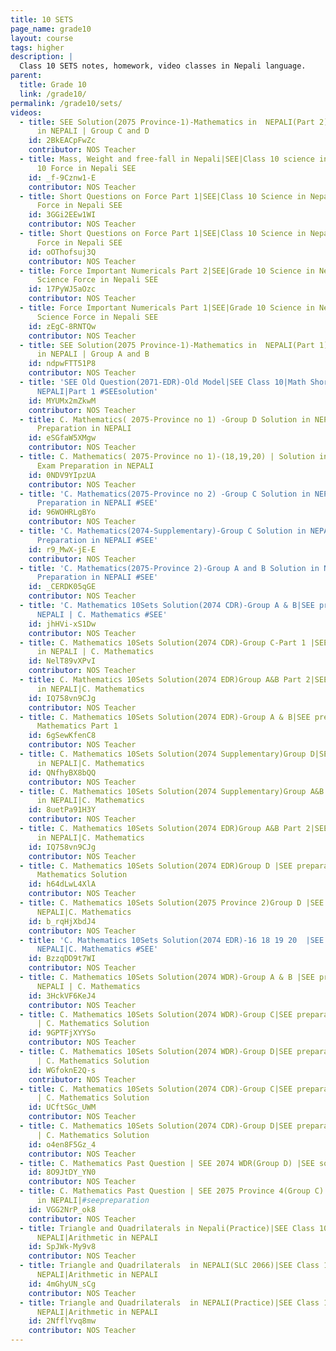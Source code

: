 ```yaml
---
title: 10 SETS
page_name: grade10
layout: course
tags: higher
description: |
  Class 10 SETS notes, homework, video classes in Nepali language.
parent:
  title: Grade 10
  link: /grade10/
permalink: /grade10/sets/
videos:
  - title: SEE Solution(2075 Province-1)-Mathematics in  NEPALI(Part 2)| Mathematics
      in NEPALI | Group C and D
    id: 2BkEACpFwZc
    contributor: NOS Teacher
  - title: Mass, Weight and free-fall in Nepali|SEE|Class 10 science in Nepali| Grade
      10 Force in Nepali SEE
    id: _f-9Cznw1-E
    contributor: NOS Teacher
  - title: Short Questions on Force Part 1|SEE|Class 10 Science in Nepali|Grade 10 Science
      Force in Nepali SEE
    id: 3GGi2EEw1WI
    contributor: NOS Teacher
  - title: Short Questions on Force Part 1|SEE|Class 10 Science in Nepali|Grade 10 Science
      Force in Nepali SEE
    id: oOThofsuj3Q
    contributor: NOS Teacher
  - title: Force Important Numericals Part 2|SEE|Grade 10 Science in Nepali|Class10
      Science Force in Nepali SEE
    id: 17PyWJ5aOzc
    contributor: NOS Teacher
  - title: Force Important Numericals Part 1|SEE|Grade 10 Science in Nepali|Class10
      Science Force in Nepali SEE
    id: zEgC-8RNTQw
    contributor: NOS Teacher
  - title: SEE Solution(2075 Province-1)-Mathematics in  NEPALI(Part 1)| Mathematics
      in NEPALI | Group A and B
    id: ndpwFTT51P8
    contributor: NOS Teacher
  - title: 'SEE Old Question(2071-EDR)-Old Model|SEE Class 10|Math Short Question in
      NEPALI|Part 1 #SEEsolution'
    id: MYUMx2mZkwM
    contributor: NOS Teacher
  - title: C. Mathematics( 2075-Province no 1) -Group D Solution in NEPALI | SEE Exam
      Preparation in NEPALI
    id: eSGfaW5XMgw
    contributor: NOS Teacher
  - title: C. Mathematics( 2075-Province no 1)-(18,19,20) | Solution in NEPALI | SEE
      Exam Preparation in NEPALI
    id: 0NDV9YIpzUA
    contributor: NOS Teacher
  - title: 'C. Mathematics(2075-Province no 2) -Group C Solution in NEPALI | SEE Exam
      Preparation in NEPALI #SEE'
    id: 96WOHRLgBYo
    contributor: NOS Teacher
  - title: 'C. Mathematics(2074-Supplementary)-Group C Solution in NEPALI | SEE Exam
      Preparation in NEPALI #SEE'
    id: r9_MwX-jE-E
    contributor: NOS Teacher
  - title: 'C. Mathematics(2075-Province 2)-Group A and B Solution in NEPALI|SEE Exam
      Preparation in NEPALI #SEE'
    id: _CERDK05qGE
    contributor: NOS Teacher
  - title: 'C. Mathematics 10Sets Solution(2074 CDR)-Group A & B|SEE preparation in
      NEPALI | C. Mathematics #SEE'
    id: jhHVi-xS1Dw
    contributor: NOS Teacher
  - title: C. Mathematics 10Sets Solution(2074 CDR)-Group C-Part 1 |SEE preparation
      in NEPALI | C. Mathematics
    id: NelT89vXPvI
    contributor: NOS Teacher
  - title: C. Mathematics 10Sets Solution(2074 EDR)Group A&B Part 2|SEE preparation
      in NEPALI|C. Mathematics
    id: IQ758vn9CJg
    contributor: NOS Teacher
  - title: C. Mathematics 10Sets Solution(2074 EDR)-Group A & B|SEE preparation in NEPALI|C.
      Mathematics Part 1
    id: 6gSewKfenC8
    contributor: NOS Teacher
  - title: C. Mathematics 10Sets Solution(2074 Supplementary)Group D|SEE preparation
      in NEPALI|C. Mathematics
    id: QNfhyBX8bQQ
    contributor: NOS Teacher
  - title: C. Mathematics 10Sets Solution(2074 Supplementary)Group A&B|SEE preparation
      in NEPALI|C. Mathematics
    id: 8uetPa91H3Y
    contributor: NOS Teacher
  - title: C. Mathematics 10Sets Solution(2074 EDR)Group A&B Part 2|SEE preparation
      in NEPALI|C. Mathematics
    id: IQ758vn9CJg
    contributor: NOS Teacher
  - title: C. Mathematics 10Sets Solution(2074 EDR)Group D |SEE preparation in NEPALI|C.
      Mathematics Solution
    id: h64dLwL4XlA
    contributor: NOS Teacher
  - title: C. Mathematics 10Sets Solution(2075 Province 2)Group D |SEE preparation in
      NEPALI|C. Mathematics
    id: b_rqHjXbdJ4
    contributor: NOS Teacher
  - title: 'C. Mathematics 10Sets Solution(2074 EDR)-16 18 19 20  |SEE preparation in
      NEPALI|C. Mathematics #SEE'
    id: BzzqDD9t7WI
    contributor: NOS Teacher
  - title: C. Mathematics 10Sets Solution(2074 WDR)-Group A & B |SEE preparation in
      NEPALI | C. Mathematics
    id: 3HckVF6KeJ4
    contributor: NOS Teacher
  - title: C. Mathematics 10Sets Solution(2074 WDR)-Group C|SEE preparation in NEPALI
      | C. Mathematics Solution
    id: 9GPTFjXYYSo
    contributor: NOS Teacher
  - title: C. Mathematics 10Sets Solution(2074 WDR)-Group D|SEE preparation in NEPALI
      | C. Mathematics Solution
    id: WGfoknE2Q-s
    contributor: NOS Teacher
  - title: C. Mathematics 10Sets Solution(2074 CDR)-Group C|SEE preparation in NEPALI
      | C. Mathematics Solution
    id: UCftSGc_UWM
    contributor: NOS Teacher
  - title: C. Mathematics 10Sets Solution(2074 CDR)-Group D|SEE preparation in NEPALI
      | C. Mathematics Solution
    id: o4en8F5Gz_4
    contributor: NOS Teacher
  - title: C. Mathematics Past Question | SEE 2074 WDR(Group D) |SEE solution in NEPALI|#seepreparationinnepali
    id: 8O9JtDY_YN0
    contributor: NOS Teacher
  - title: C. Mathematics Past Question | SEE 2075 Province 4(Group C) |SEE solution
      in NEPALI|#seepreparation
    id: VGG2NrP_ok8
    contributor: NOS Teacher
  - title: Triangle and Quadrilaterals in Nepali(Practice)|SEE Class 10| C Maths in
      NEPALI|Arithmetic in NEPALI
    id: SpJWk-My9v8
    contributor: NOS Teacher
  - title: Triangle and Quadrilaterals  in NEPALI(SLC 2066)|SEE Class 10|C Maths in
      NEPALI|Arithmetic in NEPALI
    id: 4mGhyUN_sCg
    contributor: NOS Teacher
  - title: Triangle and Quadrilaterals  in NEPALI(Practice)|SEE Class 10|C Maths in
      NEPALI|Arithmetic in NEPALI
    id: 2NfflYvq8mw
    contributor: NOS Teacher
---
```

